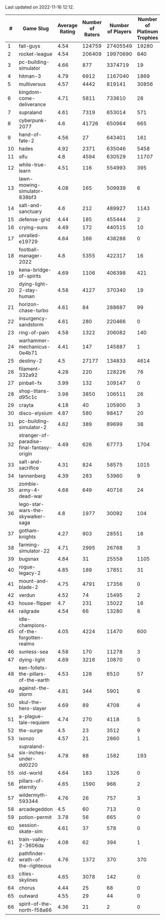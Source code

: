 Last updated on 2022-11-16 12:12.


|#|Game Slug|Average Rating|Number of Raters|Number of Players|Number of Platinum Trophies|Max Rarity (%)|
|---|---|---|---|---|---|---|
|1|fall-guys|4.54|124759|27405549|19280|4|
|2|rocket-league|4.54|206409|19970690|840|75|
|3|pc-building-simulator|4.66|877|3374719|19|48|
|4|hitman-3|4.79|6912|1167040|1869|48|
|5|multiversus|4.57|4442|819141|30856|79|
|6|kingdom-come-deliverance|4.71|5811|733610|28|30|
|7|supraland|4.61|7319|653014|571|99|
|8|cyberpunk-2077|4.6|41726|650964|665|62|
|9|hand-of-fate-2|4.56|27|643401|161|72|
|10|hades|4.92|2371|635046|5458|89|
|11|sifu|4.8|4594|630529|11707|96|
|12|while-true-learn|4.51|116|554993|395|93|
|13|lawn-mowing-simulator-838bf3|4.08|165|509939|6|88|
|14|salt-and-sanctuary|4.6|212|489927|1143|83|
|15|defense-grid|4.44|185|455444|2|80|
|16|crying-suns|4.49|172|440515|10|65|
|17|unrailed-e19729|4.64|166|438288|0|2|
|18|football-manager-2022|4.8|5355|422317|16|49|
|19|kena-bridge-of-spirits|4.69|1106|406398|421|94|
|20|dying-light-2-stay-human|4.58|4127|370340|19|0.4|
|21|horizon-chase-turbo|4.61|84|288687|99|83|
|22|insurgency-sandstorm|4.61|280|220466|0|6|
|23|ring-of-pain|4.58|1322|206082|140|96|
|24|warhammer-mechanicus-0e4b71|4.41|147|145887|1|24|
|25|destiny-2|4.5|27177|134833|4614|95|
|26|filament-332a92|4.28|220|128226|76|93|
|27|pinball-fx|3.99|132|109147|0|86|
|28|shop-titans-d95c1c|3.98|3850|106511|26|98|
|29|crayta|4.18|40|105900|3|23|
|30|disco-elysium|4.87|580|98417|20|28|
|31|pc-building-simulator-2|4.62|389|89699|38|75|
|32|stranger-of-paradise-final-fantasy-origin|4.49|626|67773|1704|98|
|33|salt-and-sacrifice|4.31|824|58575|1015|91|
|34|tannenberg|4.39|283|53960|9|85|
|35|zombie-army-4-dead-war|4.68|649|40716|24|66|
|36|lego-star-wars-the-skywalker-saga|4.8|1977|30092|104|98|
|37|gotham-knights|4.27|903|28551|16|34|
|38|farming-simulator-22|4.71|2995|26768|3|80|
|39|bugsnax|4.84|31|25558|1105|97|
|40|rogue-legacy-2|4.85|189|17851|31|0.6|
|41|mount-and-blade-2|4.75|4791|17356|0|0.8|
|42|verdun|4.52|74|15495|2|71|
|43|house-flipper|4.7|231|15022|16|93|
|44|railgrade|4.54|66|13280|8|98|
|45|idle-champions-of-the-forgotten-realms|4.05|4224|11470|600|7|
|46|sunless-sea|4.58|170|11278|3|37|
|47|dying-light|4.69|3216|10870|0|97|
|48|ken-follets-the-pillars-of-the-earth|4.53|128|6510|57|50|
|49|against-the-storm|4.81|344|5901|6|22|
|50|skul-the-hero-slayer|4.69|89|4708|4|96|
|51|a-plague-tale-requiem|4.74|270|4118|5|92|
|52|the-surge|4.5|23|3512|9|94|
|53|isonzo|4.57|21|2860|1|62|
|54|supraland-six-inches-under-dd0220|4.78|88|1582|193|99|
|55|old-world|4.64|183|1326|0|87|
|56|pillars-of-eternity|4.65|1590|966|2|79|
|57|wildermyth-593344|4.76|26|757|3|90|
|58|arcadegeddon|4.5|60|713|0|95|
|59|potion-permit|3.78|56|665|0|98|
|60|session-skate-sim|4.61|37|578|0|26|
|61|train-valley-2-3606da|4.08|62|394|1|89|
|62|pathfinder-wrath-of-the-righteous|4.76|1372|370|370|21|
|63|cities-skylines|4.65|3078|142|0|46|
|64|chorus|4.44|25|68|0|84|
|65|outward|4.55|29|44|0|93|
|66|spirit-of-the-north-f58a66|4.36|21|2|0|50|
